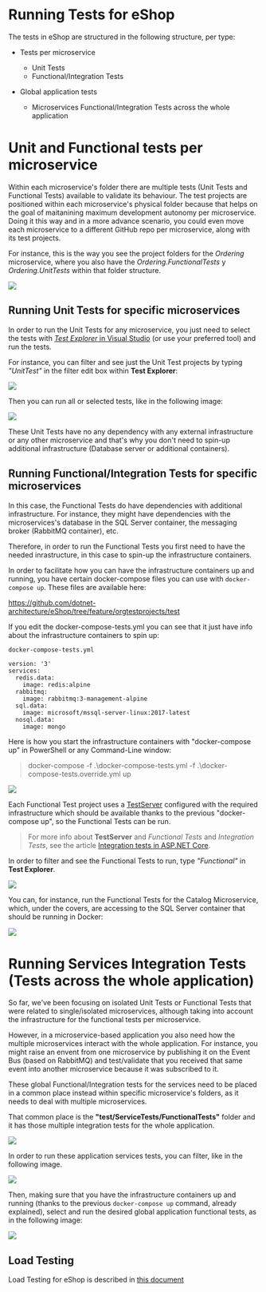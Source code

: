 # Running Tests for eShop

The tests in eShop are structured in the following structure, per type:

- Tests per microservice
    - Unit Tests
    - Functional/Integration Tests

- Global application tests
    - Microservices Functional/Integration Tests across the whole application

# Unit and Functional tests per microservice

Within each microservice's folder there are multiple tests (Unit Tests and Functional Tests) available to validate its behaviour.
The test projects are positioned within each microservice's physical folder because that helps on the goal of maitanining maximum development autonomy per microservice. Doing it this way and in a more advance scenario, you could even move each microservice to a different GitHub repo per microservice, along with its test projects. 

For instance, this is the way you see the project folders for the *Ordering* microservice, where you also have the *Ordering.FunctionalTests* y *Ordering.UnitTests* within that folder structure.

<p>
<img src="img/orderingservicetests.PNG">
<p>

## Running Unit Tests for specific microservices

In order to run the Unit Tests for any microservice, you just need to select the tests with [*Test Explorer* in Visual Studio](https://docs.microsoft.com/en-us/visualstudio/test/run-unit-tests-with-test-explorer) (or use your preferred tool) and run the tests. 

For instance, you can filter and see just the Unit Test projects by typing *"UnitTest"* in the filter edit box within **Test Explorer**:

<p>
<img src="img/unittestsview.PNG">
<p>

Then you can run all or selected tests, like in the following image:

<p>
<img src="img/unittestsrunning.PNG">
<p>

These Unit Tests have no any dependency with any external infrastructure or any other microservice and that's why you don't need to spin-up additional infrastructure (Database server or additional containers).


## Running Functional/Integration Tests for specific microservices

In this case, the Functional Tests do have dependencies with additional infrastructure. For instance, they might have dependencies with the microservices's database in the SQL Server container, the messaging broker (RabbitMQ container), etc.

Therefore, in order to run the Functional Tests you first need to have the needed inrastructure, in this case to spin-up the infrastructure containers.

In order to facilitate how you can have the infrastructure containers up and running, you have certain docker-compose files you can use with `docker-compose up`. These files are available here:

https://github.com/dotnet-architecture/eShop/tree/feature/orgtestprojects/test

If you edit the docker-compose-tests.yml you can see that it just have info about the infrastructure containers to spin up:

```
docker-compose-tests.yml

version: '3'
services:
  redis.data:
    image: redis:alpine
  rabbitmq:
    image: rabbitmq:3-management-alpine
  sql.data:
    image: microsoft/mssql-server-linux:2017-latest
  nosql.data:
    image: mongo
```

Here is how you start the infrastructure containers with "docker-compose up" in PowerShell or any Command-Line window:

> docker-compose -f .\docker-compose-tests.yml -f .\docker-compose-tests.override.yml up

<p>
<img src="img/compose-up-powershell-infrastructure-containers.PNG">
<p>

Each Functional Test project uses a [TestServer](https://docs.microsoft.com/en-us/dotnet/api/microsoft.aspnetcore.testhost.testserver?view=aspnetcore-2.1) configured with the required infrastructure which should be available thanks to the previous "docker-compose up", so the Functional Tests can be run.

> For more info about **TestServer** and *Functional Tests* and *Integration Tests*, see the article [Integration tests in ASP.NET Core](https://docs.microsoft.com/aspnet/core/test/integration-tests?view=aspnetcore-2.1).

In order to filter and see the Functional Tests to run, type *"Functional"* in **Test Explorer**. 

<p>
<img src="img/functionaltestsview.PNG">
<p>

You can, for instance, run the Functional Tests for the Catalog Microservice, which, under the covers, are accessing to the SQL Server container that should be running in Docker:

<p>
<img src="img/functionaltests-catalog-running.PNG">
<p>


# Running Services Integration Tests (Tests across the whole application)

So far, we've been focusing on isolated Unit Tests or Functional Tests that were related to single/isolated microservices, although taking into account the infrastructure for the functional tests per microservice.

However, in a microservice-based application you also need how the multiple microservices interact with the whole application. For instance, you might raise an envent from one microservice by publishing it on the Event Bus (based on RabbitMQ) and test/validate that you received that same event into another microservice because it was subscribed to it.

These global Functional/Integration tests for the services need to be placed in a common place instead within specific microservice's folders, as it needs to deal with multiple microservices.

That common place is the **"test/ServiceTests/FunctionalTests"** folder and it has those multiple integration tests for the whole application.

<p>
<img src="img/services-functional-tests-folder.PNG">
<p>

In order to run these application services tests, you can filter, like in the following image.

<p>
<img src="img/integrationtestsview.PNG">
<p>

Then, making sure that you have the infrastructure containers up and running (thanks to the previous `docker-compose up` command, already explained), select and run the desired global application functional tests, as in the following image:

<p>
<img src="img/global-application-functional-tests-running.PNG">
<p>




## Load Testing

Load Testing for eShop is described in [this document](ServicesTests/LoadTest/readme.md)



